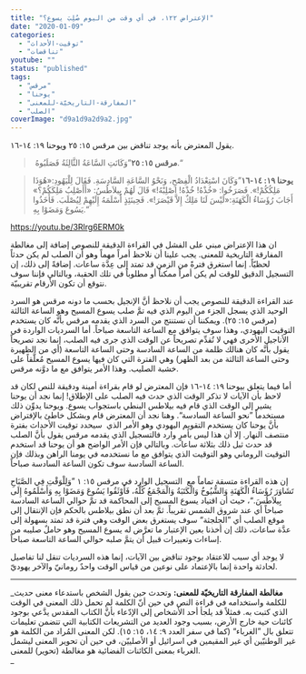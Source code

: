```yaml
---
title: "الإعتراض ١٢٢، في أي وقت من اليوم صُلِبَ يسوع؟"
date: "2020-01-09"
categories: 
  - "توقيت-الأحداث"
  - "تناقضات"
youtube: ""
status: "published"
tags: 
  - "مرقس"
  - "يوحنا"
  - "المفارقة-التاريخيّة-للمعنى"
  - "الصلب"
coverImage: "d9a1d9a2d9a2.jpg"
---
```


يقول المعترض بأنه يوجد تناقض بين مرقس ١٥: ٢٥ ويوحنا ١٩: ١٤-١٦. 

>  **مرقس ١٥: ٢٥**”وَكَانَتِ السَّاعَةُ الثَّالِثَةُ فَصَلَبُوهُ.“

> **يوحنا ١٩: ١٤-١٦**”وَكَانَ اسْتِعْدَادُ الْفِصْحِ، وَنَحْوُ السَّاعَةِ السَّادِسَةِ. فَقَالَ لِلْيَهُودِ:«هُوَذَا مَلِكُكُمْ!». فَصَرَخُوا: «خُذْهُ! خُذْهُ! اصْلِبْهُ!» قَالَ لَهُمْ بِيلاَطُسُ: «أَأَصْلِبُ مَلِكَكُمْ؟» أَجَابَ رُؤَسَاءُ الْكَهَنَةِ:«لَيْسَ لَنَا مَلِكٌ إِلاَّ قَيْصَرَ!». فَحِينَئِذٍ أَسْلَمَهُ إِلَيْهِمْ لِيُصْلَبَ. فَأَخَذُوا يَسُوعَ وَمَضَوْا بِهِ.“

https://youtu.be/3Rlrg6ERM0k

ان هذا الإعتراض مبني على الفشل في القراءة الدقيقة للنصوص إضافة إلى مغالطة المفارقة التاريخية للمعنى. يجب علينا أن نلاحظ أمراً مهماً وهو أن الصلب لم يكن حدثاً لحظيّاً. إنما استغرق فترةً من الزمن قد تمتد إلى عِدَّة ساعات. إضافةً إلى ذلك، إن التسجيل الدقيق للوقت لم يكن أمراً ممكناً أو مطلوباً في تلك الحقبة، وبالتالي فإننا سوف نتوقع أن تكون الأرقام تقريبيّة. 

عند القراءة الدقيقة للنصوص يجب أن نلاحظ أنَّ الإنجيل بحسب ما دونه مرقس هو السرد الوحيد الذي يسجل الجزء من اليوم الذي فيه تمَّ صلب يسوع المسيح وهو الساعة الثالثة (مرقس ١٥: ٢٥). ويمكننا أن نستنتج من السرد الذي يقدمه مرقس بأنَّه كان يستخدم التوقيت اليهودي، وهذا سوف يتوافق مع الساعة التاسعة صباحاً. أما السرديات الواردة في الأناجيل الأُخرى فهي لا تُقدِّم تصريحاً عن الوقت الذي جرى فيه الصلب، إنما نجد تصريحاً يقول بأنَّه كان هنالك ظلمة من الساعة السادسة وحتى الساعة التاسعة (أي من الظهيرة وحتى الساعة الثالثة من بعد الظهر) وهي الفترة التي كان فيها يسوع المسيح مُعلَّقاً على خشبة الصليب. وهذا الأمر يتوافق مع ما دوَّنه مرقس. 

أما فيما يتعلق بيوحنا ١٩: ١٤-١٦ فإن المعترض لو قام بقراءة أمينة ودقيقة للنص لكان قد لاحظ بأن الآيات لا تذكر الوقت الذي حدث فيه الصلب على الإطلاق! إنما نجد أن يوحنا يشير إلى الوقت الذي قام فيه بيلاطس البنطي باستجواب يسوع. ويوحنا يدوِّن ذلك مستخدماً ”نحو الساعة السادسة“. وهنا نجد أن المعترض قام وبشكل خاطئ بالإفتراض بأنَّ يوحنا كان يستخدم التقويم اليهودي وهو الأمر الذي  سيحدد توقيت الأحداث بفترة منتصف النهار. إلا أن هذا ليس بأمرٍ وارد فالتسجيل الذي يقدمه مرقس يقول بأنَّ الصلب قد حدث ثبل ذلك بثلاثة ساعات. وبالتالي فإن الأمر الواضح هو أن يوحنا قد استخدم التوقيت الروماني وهو التوقيت الذي يتوافق مع ما نستخدمه في يومنا الراهن وبذلك فإن الساعة السادسة سوف تكون الساعة السادسة صباحاً. 

إن هذه القراءة متسقة تماماً مع  التسجيل الوارد في مرقس ١٥: ١ ”وَلِلْوَقْتِ فِي الصَّبَاحِ تَشَاوَرَ رُؤَسَاءُ الْكَهَنَةِ وَالشُّيُوخُ وَالْكَتَبَةُ وَالْمَجْمَعُ كُلُّهُ، فَأَوْثَقُوا يَسُوعَ وَمَضَوْا بِهِ وَأَسْلَمُوهُ إِلَى بِيلاَطُسَ.“، حيث أن اقتياد يسوع المسيح إلى المحاكمة قد تمَّ حوالي الساعة السادسة صباحاً أي عند شروق الشمس تقريباً. ثمَّ بعد أن نطق بيلاطس بالحكم فإن الإنتقال إلى موقع الصلب أي ”الجلجثة“ سوف يستغرق بعض الوقت وهي فترة قد تمتد بسهولة إلى عدَّة ساعات، ذلك إن أخذنا بعين الإعتبار ما تعرَّض له يسوع المسيح وهو حاملٌ صليبه من إساءات وتعييرات قبيل أن يتمَّ صلبه حوالي الساعة التاسعة صباحاً. 

لا يوجد أي سبب للاعتقاد بوجود تناقض بين الآيات، إنما هذه السرديات تنقل لنا تفاصيل لحادثة واحدة إنما بالإعتماد على نوعين من قياس الوقت واحدٌ رومانيّ والآخر يهوديّ.

* * *

_**مغالطة المفارقة التاريخيّة للمعنى:** وتحدث حين يقول الشخص باستدعاء معنى حديث للكلمة واستخدامه في قراءة النص في حين أنّ الكلمة لم تحمل ذلك المعنى في الوقت الذي كتبت به. فمثلاً قد يلجأ أحد الأشخاص إلى الإدّعاء بأنَّ الكتاب المقدس يدَّعي بوجود كائنات حية خارج الأرض، بسبب وجود العديد من التشريعات الكتابية التي تتضمن تعليمات تتعلق بال ”الغرباء“ (كما في سفر العدد ٩: ١٤، ١٥: ١٥). لكن المعنى المُراد من الكلمة هو غير الوطنيّين أي غير المقيمين في اسرائيل أو الأصلييّن، في حين أن تحوير المعنى ليشمل الغرباء بمعنى الكائنات الفضائية هو مغالطة (تحوير) للمعنى.  
_
